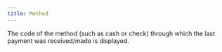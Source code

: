 ```yaml
---
title: Method
---
```



The code of the method (such as cash or check) through which the last  payment was received/made is displayed.
